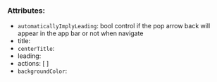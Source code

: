 
### Attributes:
- `automaticallyImplyLeading`: bool control if the pop arrow back will appear in the app bar or not when navigate
- title:
- `centerTitle`:
- leading:
- actions: [ ] 
- `backgroundColor`:
